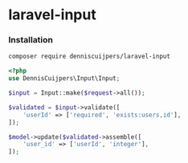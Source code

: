 # laravel-input

### Installation
```bash
composer require denniscuijpers/laravel-input
```

```php
<?php
use DennisCuijpers\Input\Input;

$input = Input::make($request->all());

$validated = $input->validate([
    'userId' => ['required', 'exists:users,id'],
]);

$model->update($validated->assemble([
    'user_id' => ['userId', 'integer'],
]);
```
